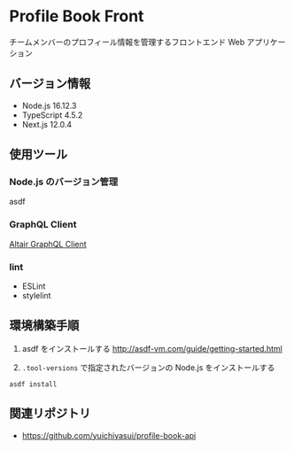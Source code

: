 # Profile Book Front

チームメンバーのプロフィール情報を管理するフロントエンド Web アプリケーション

## バージョン情報

- Node.js 16.12.3
- TypeScript 4.5.2
- Next.js 12.0.4

## 使用ツール

### Node.js のバージョン管理

asdf

### GraphQL Client

[Altair GraphQL Client](https://chrome.google.com/webstore/detail/altair-graphql-client/flnheeellpciglgpaodhkhmapeljopja)

### lint

- ESLint
- stylelint

## 環境構築手順

1. asdf をインストールする
   http://asdf-vm.com/guide/getting-started.html

2. `.tool-versions` で指定されたバージョンの Node.js をインストールする

```
asdf install
```

## 関連リポジトリ

- https://github.com/yuichiyasui/profile-book-api
